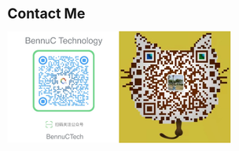 # Contact Me
<img src="https://github.com/chzphoenix/FastWidget4Android_HCZ/blob/master/qrinfo-BennuCTech-scan.jpg" width="45%"/><img src="https://github.com/chzphoenix/FastWidget4Android_HCZ/blob/master/Wechat.jpeg" width="45%"/>
